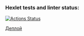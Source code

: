 ### Hexlet tests and linter status:
[![Actions Status](https://github.com/zapupenec/frontend-project-12/workflows/hexlet-check/badge.svg)](https://github.com/zapupenec/frontend-project-12/actions)

[Деплой](https://frontend-project-12-zapupenec.up.railway.app)
